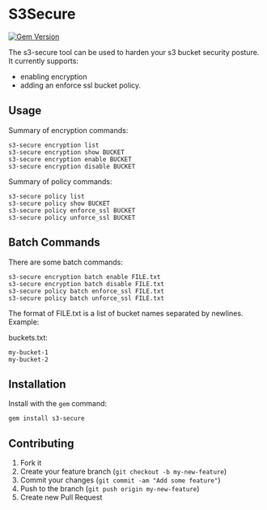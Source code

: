 # S3Secure

[![Gem Version](https://badge.fury.io/rb/s3-secure.png)](http://badge.fury.io/rb/s3-secure)

The s3-secure tool can be used to harden your s3 bucket security posture. It currently supports:

* enabling encryption
* adding an enforce ssl bucket policy.

## Usage

Summary of encryption commands:

    s3-secure encryption list
    s3-secure encryption show BUCKET
    s3-secure encryption enable BUCKET
    s3-secure encryption disable BUCKET

Summary of policy commands:

    s3-secure policy list
    s3-secure policy show BUCKET
    s3-secure policy enforce_ssl BUCKET
    s3-secure policy unforce_ssl BUCKET

## Batch Commands

There are some batch commands:

    s3-secure encryption batch enable FILE.txt
    s3-secure encryption batch disable FILE.txt
    s3-secure policy batch enforce_ssl FILE.txt
    s3-secure policy batch unforce_ssl FILE.txt

The format of FILE.txt is a list of bucket names separated by newlines.  Example:

buckets.txt:

    my-bucket-1
    my-bucket-2

## Installation

Install with the `gem` command:

    gem install s3-secure

## Contributing

1. Fork it
2. Create your feature branch (`git checkout -b my-new-feature`)
3. Commit your changes (`git commit -am "Add some feature"`)
4. Push to the branch (`git push origin my-new-feature`)
5. Create new Pull Request
